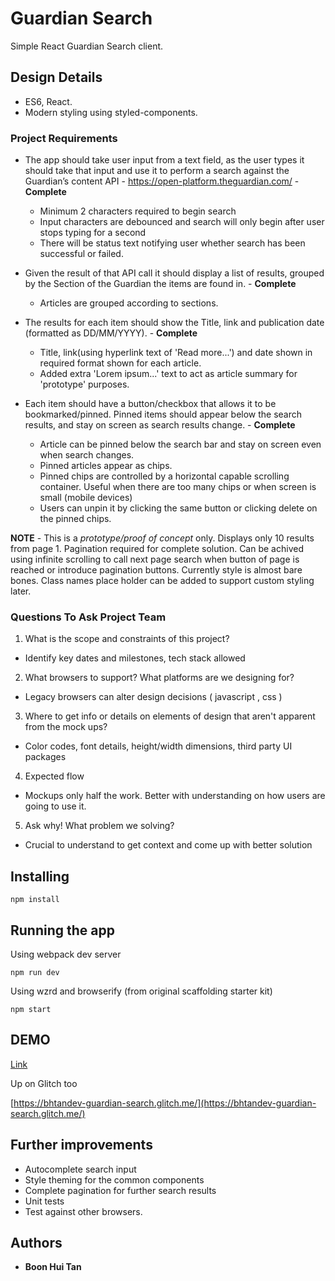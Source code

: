 # Guardian Search

Simple React Guardian Search client.

## Design Details

* ES6, React.
* Modern styling using styled-components.

### Project Requirements

* The app should take user input from a text field, as the user types it should
take that input and use it to perform a search against the Guardian’s content
API - https://open-platform.theguardian.com/ - **Complete**
  - Minimum 2 characters required to begin search
  - Input characters are debounced and search will only begin after user stops typing for a second
  - There will be status text notifying user whether search has been successful or failed.
  
* Given the result of that API call it should display a list of results, grouped by the
Section of the Guardian the items are found in. - **Complete**
  - Articles are grouped according to sections.
* The results for each item should show the Title, link and publication date
(formatted as DD/MM/YYYY). - **Complete**
  - Title, link(using hyperlink text of 'Read more...') and date shown in required format shown for each article.
  - Added extra 'Lorem ipsum...' text to act as article summary for 'prototype' purposes.

* Each item should have a button/checkbox that
allows it to be bookmarked/pinned. Pinned items should appear below the
search results, and stay on screen as search results change. - **Complete**
  - Article can be pinned below the search bar and stay on screen even when search changes.
  - Pinned articles appear as chips.
  - Pinned chips are controlled by a horizontal capable scrolling container. Useful when there are too many chips or when screen is small (mobile devices)
  - Users can unpin it by clicking the same button or clicking delete on the pinned chips.

**NOTE** - This is a _prototype/proof of concept_ only. Displays only 10 results from page 1. Pagination required for complete solution.
            Can be achived using infinite scrolling to call next page search when button of page is reached or introduce pagination buttons.
            Currently style is almost bare bones. Class names place holder can be added to support custom styling later. 

### Questions To Ask Project Team
1. What is the scope and constraints of this project?
 -  Identify key dates and milestones, tech stack allowed
2. What browsers to support? What platforms are we designing for?
 - Legacy browsers can alter design decisions ( javascript , css )
3. Where to get info or details on elements of design that aren't apparent from the mock ups? 
 - Color codes, font details, height/width dimensions, third party UI packages
4. Expected flow
 - Mockups only half the work. Better with understanding on how users are going to use it.
5. Ask why! What problem we solving?
 - Crucial to understand to get context and come up with better solution
 

## Installing

```
npm install
```

## Running the app 

Using webpack dev server
```
npm run dev
```

Using wzrd and browserify (from original scaffolding starter kit)
```
npm start
```


## DEMO

[Link](https://bhtandev.github.io/guardian_search/)

Up on Glitch too

[https://bhtandev-guardian-search.glitch.me/](https://bhtandev-guardian-search.glitch.me/)

## Further improvements

* Autocomplete search input
* Style theming for the common components
* Complete pagination for further search results
* Unit tests
* Test against other browsers.


## Authors

* **Boon Hui Tan**
